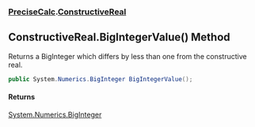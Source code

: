 ### [PreciseCalc](PreciseCalc.md 'PreciseCalc').[ConstructiveReal](PreciseCalc.ConstructiveReal.md 'PreciseCalc.ConstructiveReal')

## ConstructiveReal.BigIntegerValue() Method

Returns a BigInteger which differs by less than one from the constructive real.

```csharp
public System.Numerics.BigInteger BigIntegerValue();
```

#### Returns
[System.Numerics.BigInteger](https://docs.microsoft.com/en-us/dotnet/api/System.Numerics.BigInteger 'System.Numerics.BigInteger')